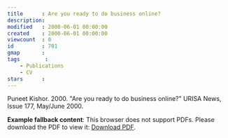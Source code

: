 ```yaml
---
title      : Are you ready to do business online?
description: 
modified   : 2000-06-01 00:00:00
created    : 2000-06-01 00:00:00
viewcount  : 0
id         : 701
gmap       : 
tags        :
    - Publications
    - CV
stars      : 
---
```


Puneet Kishor. 2000. "Are you ready to do business online?" URISA News, Issue 177, May/June 2000.

<object data="/data/A/AR/ARE/Are-you-ready-to-do-business-online/are-you-ready-to-business-online.pdf" type="application/pdf" width="100%" style="height:80vh;">
     <p><b>Example fallback content</b>: This browser does not support PDFs. Please download the PDF to view it: <a href="/data/A/AR/ARE/Are-you-ready-to-do-business-online/are-you-ready-to-business-online.pdf">Download PDF</a>.</p>
  </object>
